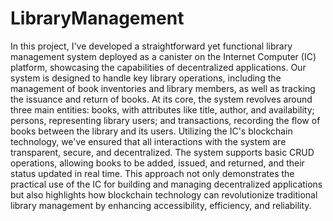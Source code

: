# LibraryManagement
In this project, I've developed a straightforward yet functional library management system deployed as a canister on the Internet Computer (IC) platform, showcasing the capabilities of decentralized applications. Our system is designed to handle key library operations, including the management of book inventories and library members, as well as tracking the issuance and return of books. At its core, the system revolves around three main entities: books, with attributes like title, author, and availability; persons, representing library users; and transactions, recording the flow of books between the library and its users. Utilizing the IC's blockchain technology, we've ensured that all interactions with the system are transparent, secure, and decentralized. The system supports basic CRUD operations, allowing books to be added, issued, and returned, and their status updated in real time. This approach not only demonstrates the practical use of the IC for building and managing decentralized applications but also highlights how blockchain technology can revolutionize traditional library management by enhancing accessibility, efficiency, and reliability.
